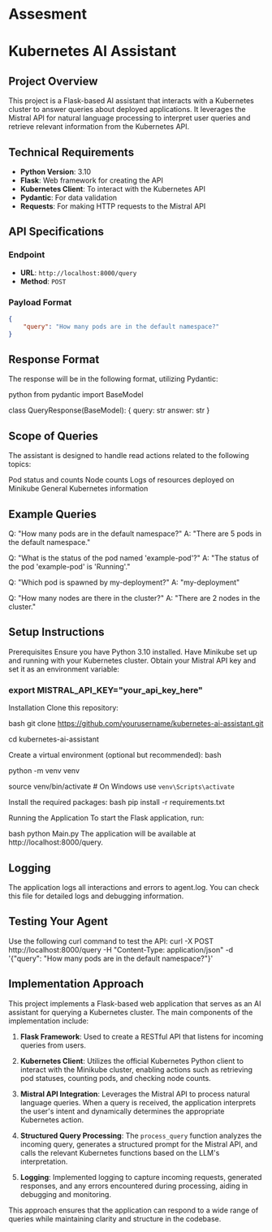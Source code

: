# Assesment

# Kubernetes AI Assistant

## Project Overview

This project is a Flask-based AI assistant that interacts with a Kubernetes cluster to answer queries about deployed applications. It leverages the Mistral API for natural language processing to interpret user queries and retrieve relevant information from the Kubernetes API.

## Technical Requirements

- **Python Version**: 3.10
- **Flask**: Web framework for creating the API
- **Kubernetes Client**: To interact with the Kubernetes API
- **Pydantic**: For data validation
- **Requests**: For making HTTP requests to the Mistral API

## API Specifications

### Endpoint

- **URL**: `http://localhost:8000/query`
- **Method**: `POST`

### Payload Format

```json
{
    "query": "How many pods are in the default namespace?"
}
```

## Response Format
The response will be in the following format, utilizing Pydantic:

python
from pydantic import BaseModel

class QueryResponse(BaseModel):
{
    query: str
    answer: str
}
## Scope of Queries

The assistant is designed to handle read actions related to the following topics:

Pod status and counts
Node counts
Logs of resources deployed on Minikube
General Kubernetes information

## Example Queries
Q: "How many pods are in the default namespace?"
A: "There are 5 pods in the default namespace."

Q: "What is the status of the pod named 'example-pod'?"
A: "The status of the pod 'example-pod' is 'Running'."

Q: "Which pod is spawned by my-deployment?"
A: "my-deployment"

Q: "How many nodes are there in the cluster?"
A: "There are 2 nodes in the cluster."


## Setup Instructions

Prerequisites
Ensure you have Python 3.10 installed.
Have Minikube set up and running with your Kubernetes cluster.
Obtain your Mistral API key and set it as an environment variable:


### export MISTRAL_API_KEY="your_api_key_here"

Installation
Clone this repository:

bash
git clone https://github.com/yourusername/kubernetes-ai-assistant.git

cd kubernetes-ai-assistant

Create a virtual environment (optional but recommended):
bash

python -m venv venv

source venv/bin/activate  # On Windows use `venv\Scripts\activate`

Install the required packages:
bash
pip install -r requirements.txt

Running the Application
To start the Flask application, run:

bash
python Main.py
The application will be available at http://localhost:8000/query.

## Logging

The application logs all interactions and errors to agent.log. You can check this file for detailed logs and debugging information.


## Testing Your Agent

Use the following curl command to test the API:
curl -X POST http://localhost:8000/query -H "Content-Type: application/json" -d '{"query": "How many pods are in the default namespace?"}'



## Implementation Approach

This project implements a Flask-based web application that serves as an AI assistant for querying a Kubernetes cluster. The main components of the implementation include:

1. **Flask Framework**: Used to create a RESTful API that listens for incoming queries from users.
   
2. **Kubernetes Client**: Utilizes the official Kubernetes Python client to interact with the Minikube cluster, enabling actions such as retrieving pod statuses, counting pods, and checking node counts.

3. **Mistral API Integration**: Leverages the Mistral API to process natural language queries. When a query is received, the application interprets the user's intent and dynamically determines the appropriate Kubernetes action.

4. **Structured Query Processing**: The `process_query` function analyzes the incoming query, generates a structured prompt for the Mistral API, and calls the relevant Kubernetes functions based on the LLM's interpretation.

5. **Logging**: Implemented logging to capture incoming requests, generated responses, and any errors encountered during processing, aiding in debugging and monitoring.

This approach ensures that the application can respond to a wide range of queries while maintaining clarity and structure in the codebase.



